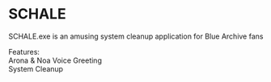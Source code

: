 # SCHALE
SCHALE.exe is an amusing system cleanup application for Blue Archive fans

Features:  
Arona & Noa Voice Greeting  
System Cleanup
